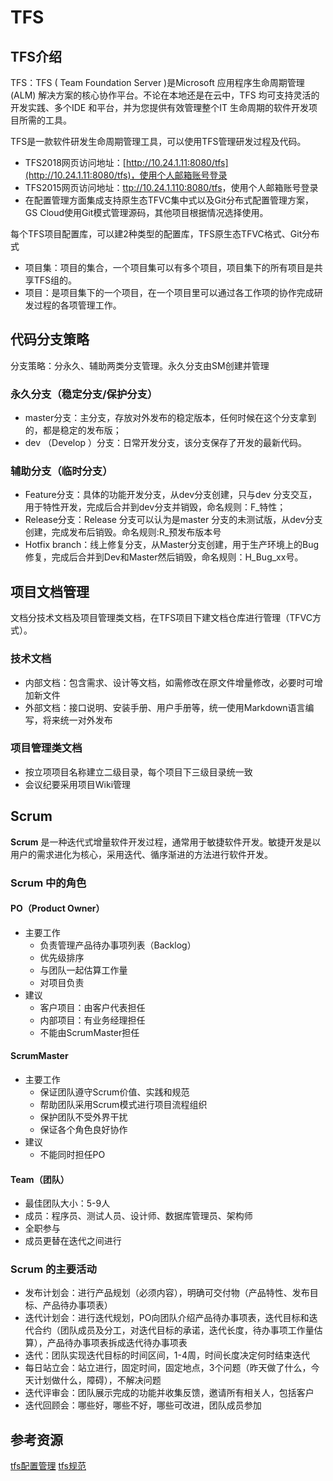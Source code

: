 # TFS

## TFS介绍

TFS：TFS ( Team Foundation Server )是Microsoft 应用程序生命周期管理(ALM) 解决方案的核心协作平台。不论在本地还是在云中，TFS 均可支持灵活的开发实践、多个IDE 和平台，并为您提供有效管理整个IT 生命周期的软件开发项目所需的工具。

TFS是一款软件研发生命周期管理工具，可以使用TFS管理研发过程及代码。

* TFS2018网页访问地址：[http://10.24.1.11:8080/tfs](http://10.24.1.11:8080/tfs)，使用个人邮箱账号登录
* TFS2015网页访问地址：[ttp://10.24.1.110:8080/tfs](http://10.24.1.110:8080/tfs)，使用个人邮箱账号登录
* 在配置管理方面集成支持原生态TFVC集中式以及Git分布式配置管理方案，GS Cloud使用Git模式管理源码，其他项目根据情况选择使用。

每个TFS项目配置库，可以建2种类型的配置库，TFS原生态TFVC格式、Git分布式

* 项目集：项目的集合，一个项目集可以有多个项目，项目集下的所有项目是共享TFS组的。
* 项目：是项目集下的一个项目，在一个项目里可以通过各工作项的协作完成研发过程的各项管理工作。

## 代码分支策略

分支策略：分永久、辅助两类分支管理。永久分支由SM创建并管理

### 永久分支（稳定分支/保护分支）

* master分支：主分支，存放对外发布的稳定版本，任何时候在这个分支拿到的，都是稳定的发布版；
* dev （Develop ）分支：日常开发分支，该分支保存了开发的最新代码。

### 辅助分支（临时分支）

* Feature分支：具体的功能开发分支，从dev分支创建，只与dev 分支交互，用于特性开发，完成后合并到dev分支并销毁，命名规则：F_特性；
* Release分支：Release 分支可以认为是master 分支的未测试版，从dev分支创建，完成发布后销毁。命名规则:R_预发布版本号
* Hotfix branch：线上修复分支，从Master分支创建，用于生产环境上的Bug修复，完成后合并到Dev和Master然后销毁，命名规则：H_Bug_xx号。

## 项目文档管理

文档分技术文档及项目管理类文档，在TFS项目下建文档仓库进行管理（TFVC方式）。

### 技术文档

* 内部文档：包含需求、设计等文档，如需修改在原文件增量修改，必要时可增加新文件
* 外部文档：接口说明、安装手册、用户手册等，统一使用Markdown语言编写，将来统一对外发布

### 项目管理类文档

* 按立项项目名称建立二级目录，每个项目下三级目录统一致
* 会议纪要采用项目Wiki管理

## Scrum

**Scrum** 是一种迭代式增量软件开发过程，通常用于敏捷软件开发。敏捷开发是以用户的需求进化为核心，采用迭代、循序渐进的方法进行软件开发。

### Scrum 中的角色

#### PO（Product Owner）

* 主要工作
  * 负责管理产品待办事项列表（Backlog）
  * 优先级排序
  * 与团队一起估算工作量
  * 对项目负责
* 建议
  * 客户项目：由客户代表担任
  * 内部项目：有业务经理担任
  * 不能由ScrumMaster担任

#### ScrumMaster

* 主要工作
  * 保证团队遵守Scrum价值、实践和规范
  * 帮助团队采用Scrum模式进行项目流程组织
  * 保护团队不受外界干扰
  * 保证各个角色良好协作
* 建议
  * 不能同时担任PO

#### Team（团队）

* 最佳团队大小：5-9人
* 成员：程序员、测试人员、设计师、数据库管理员、架构师
* 全职参与
* 成员更替在迭代之间进行

### Scrum 的主要活动

* 发布计划会：进行产品规划（必须内容），明确可交付物（产品特性、发布目标、产品待办事项表）
* 迭代计划会：进行迭代规划，PO向团队介绍产品待办事项表，迭代目标和迭代合约（团队成员及分工，对迭代目标的承诺，迭代长度，待办事项工作量估算），产品待办事项表拆成迭代待办事项表
* 迭代：团队实现迭代目标的时间区间，1-4周，时间长度决定何时结束迭代
* 每日站立会：站立进行，固定时间，固定地点，3个问题（昨天做了什么，今天计划做什么，障碍），不解决问题
* 迭代评审会：团队展示完成的功能并收集反馈，邀请所有相关人，包括客户
* 迭代回顾会：哪些好，哪些不好，哪些可改进，团队成员参加

## 参考资源

[tfs配置管理](res/firefly.pdf)
[tfs规范](res/tfs.pdf)
